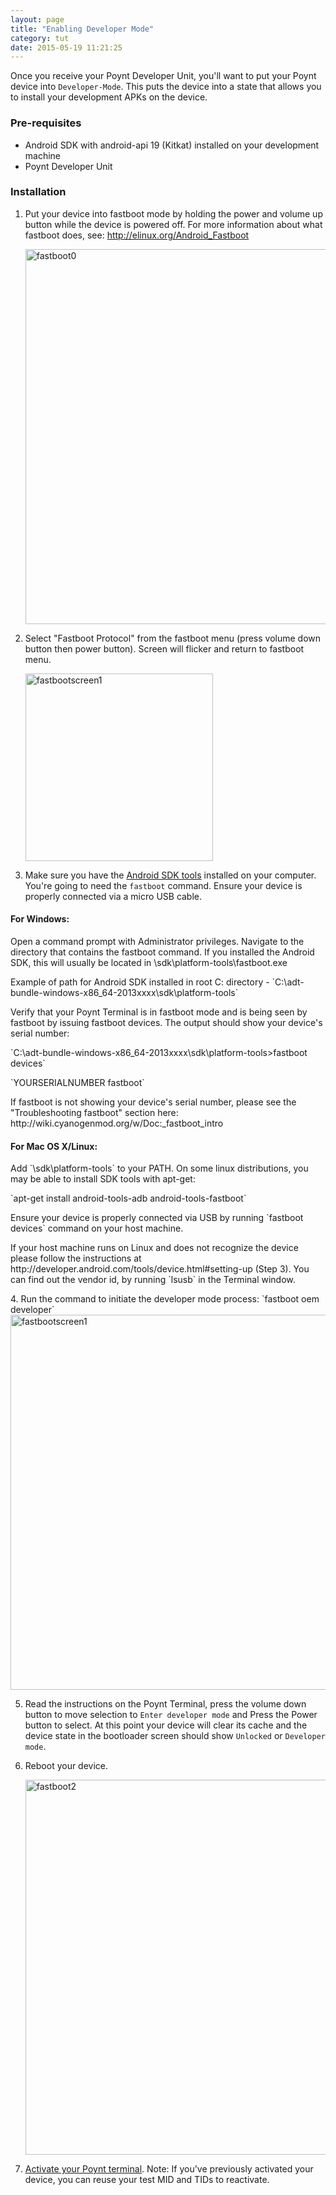 ```yaml
---
layout: page
title: "Enabling Developer Mode"
category: tut
date: 2015-05-19 11:21:25
---
```


Once you receive your Poynt Developer Unit, you'll want to put your Poynt device into `Developer-Mode`.
This puts the device into a state that allows you to install your development APKs on the device.

### Pre-requisites

* Android SDK with android-api 19 (Kitkat) installed on your development machine
* Poynt Developer Unit

### Installation

1. Put your device into fastboot mode by holding the power and volume up button while the device is powered off. For more information about what fastboot does, see: http://elinux.org/Android_Fastboot
	<div>
	<img src="{{site.url}}../assets/fastboot0.png" alt="fastboot0" width="600">
	</div>

2. Select "Fastboot Protocol" from the fastboot menu (press volume down button then power button). Screen will flicker and return to fastboot menu.
	<div>
	<img src="{{site.url}}../assets/fastboot_screen1.jpg" alt="fastbootscreen1" width="300">
	</div>
3. Make sure you have the <a href="https://developer.android.com/sdk/installing/index.html?pkg=tools">Android SDK tools</a> installed on your computer. You're going to need the `fastboot` command. Ensure your device is properly connected via a micro USB cable.
<h4>For Windows:</h4>
Open a command prompt with Administrator privileges. Navigate to the directory that contains the fastboot command. If you installed the Android SDK, this will usually be located in <path to SDK>\sdk\platform-tools\fastboot.exe
<p>Example of path for Android SDK installed in root C: directory - `C:\adt-bundle-windows-x86_64-2013xxxx\sdk\platform-tools`</p>
<p>Verify that your Poynt Terminal is in fastboot mode and is being seen by fastboot by issuing fastboot devices. The output should show your device's serial number:</p>
<p>`C:\adt-bundle-windows-x86_64-2013xxxx\sdk\platform-tools>fastboot devices`</p>
<p>`YOURSERIALNUMBER fastboot`</p>
<p>If fastboot is not showing your device's serial number, please see the "Troubleshooting fastboot" section here: http://wiki.cyanogenmod.org/w/Doc:_fastboot_intro</p>
<h4>For Mac OS X/Linux:</h4>
Add `<SDK_LOCATION>\sdk\platform-tools` to your PATH.
On some linux distributions, you may be able to install SDK tools with apt-get:
<p>`apt-get install android-tools-adb android-tools-fastboot`</p>
<p>Ensure your device is properly connected via USB by running `fastboot devices` command on your host machine.</p>
<p>If your host machine runs on Linux and does not recognize the device please follow the instructions at http://developer.android.com/tools/device.html#setting-up (Step 3). You can find out the vendor id, by running `lsusb` in the Terminal window.</p>
4. Run the command to initiate the developer mode process: `fastboot oem developer`
	<div>
	<img src="{{site.url}}../assets/fastboot_developer_mode.png" alt="fastbootscreen1" width="600">
	</div>

5. Read the instructions on the Poynt Terminal, press the volume down button to move selection to `Enter developer mode` and Press the Power button to select. At this point your device will clear its cache and the device state in the bootloader screen should show `Unlocked` or `Developer mode`.

6. Reboot your device.
	<div>
	<img src="{{site.url}}../assets/terminal_fastboot2.png" alt="fastboot2" width="600">
	</div>

7. <a href="/developer/tut/activate-poynt-terminal.html">Activate your Poynt terminal</a>. Note: If you've previously activated your device, you can reuse your test MID and TIDs to reactivate.
